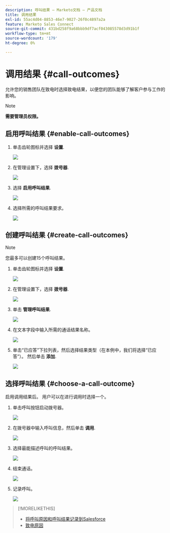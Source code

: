 ```yaml
---
description: 呼叫结果 — Marketo文档 — 产品文档
title: 调用结果
exl-id: 55ac4d04-8853-46e7-9027-26f0c4897a2a
feature: Marketo Sales Connect
source-git-commit: 431bd258f9a68bbb9df7acf043085578d3d91b1f
workflow-type: tm+mt
source-wordcount: '179'
ht-degree: 0%

---
```


# 调用结果 {#call-outcomes}

允许您的销售团队在致电时选择致电结果，以便您的团队能够了解客户参与工作的影响。

>[!NOTE]
>
>**需要管理员权限。**

## 启用呼叫结果 {#enable-call-outcomes}

1. 单击齿轮图标并选择 **设置**.

   ![](assets/call-outcomes-1.png)

1. 在管理设置下，选择 **拨号器**.

   ![](assets/call-outcomes-2.png)

1. 选择 **启用呼叫结果**.

   ![](assets/call-outcomes-3.png)

1. 选择所需的呼叫结果要求。

   ![](assets/call-outcomes-4.png)

## 创建呼叫结果 {#create-call-outcomes}

>[!NOTE]
>
>您最多可以创建15个呼叫结果。

1. 单击齿轮图标并选择 **设置**.

   ![](assets/call-outcomes-5.png)

1. 在管理设置下，选择 **拨号器**.

   ![](assets/call-outcomes-6.png)

1. 单击 **管理呼叫结果**.

   ![](assets/call-outcomes-7.png)

1. 在文本字段中输入所需的通话结果名称。

   ![](assets/call-outcomes-8.png)

1. 单击“已应答”下拉列表，然后选择结果类型（在本例中，我们将选择“已应答”）。 然后单击 **添加**.

   ![](assets/call-outcomes-9.png)

## 选择呼叫结果 {#choose-a-call-outcome}

启用调用结果后。 用户可以在进行调用时选择一个。

1. 单击呼叫按钮启动拨号器。

   ![](assets/call-outcomes-10.png)

1. 在拨号器中输入呼叫信息，然后单击 **调用**.

   ![](assets/call-outcomes-11.png)

1. 选择最能描述呼叫的呼叫结果。

   ![](assets/call-outcomes-12.png)

1. 结束通话。

   ![](assets/call-outcomes-13.png)

1. 记录呼叫。

   ![](assets/call-outcomes-14.png)

>[!MORELIKETHIS]
>
>* [将呼叫原因和呼叫结果记录到Salesforce](/help/marketo/product-docs/marketo-sales-connect/phone/log-call-reasons-and-call-outcomes-to-salesforce.md)
>* [致电原因](/help/marketo/product-docs/marketo-sales-connect/phone/call-reasons.md)

